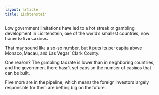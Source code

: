 ```yaml
---
layout: article
title: Lichtenstein
---
```


Low government limitations have led to a hot streak of gambling development in Lichtenstein, one of the world’s smallest countries, now home to five casinos.

That may sound like a so-so number, but it puts its per capita above Monaco, Macau, and Las Vegas’ Clark County.

One reason? The gambling tax rate is lower than in neighboring countries, and the government there hasn’t set caps on the number of casinos that can be built.

Five more are in the pipeline, which means the foreign investors largely responsible for them are betting big on the future.
